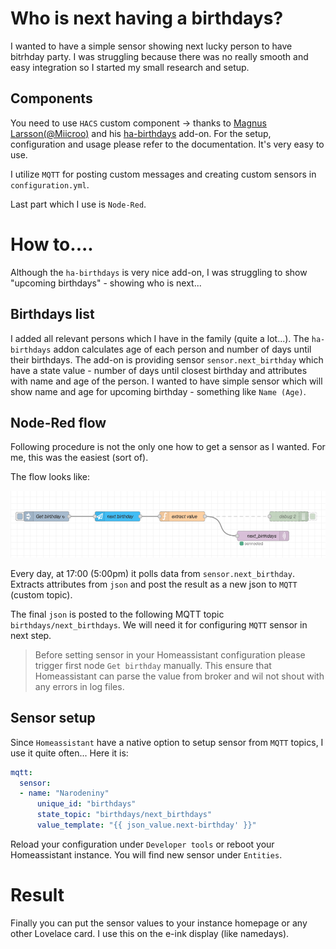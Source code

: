 # Who is next having a birthdays?

I wanted to have a simple sensor showing next lucky person to have bitrhday party. I was struggling because there was no really smooth and easy integration so I started my small research and setup.

## Components

You need to use `HACS` custom component -> thanks to [Magnus Larsson(@Miicroo)](https://github.com/Miicroo) and his [ha-birthdays](https://github.com/Miicroo/ha-birthdays) add-on. For the setup, configuration and usage please refer to the documentation. It's very easy to use.

I utilize `MQTT` for posting custom messages and creating custom sensors in `configuration.yml`.

Last part which I use is `Node-Red`. 

# How to....

Although the `ha-birthdays` is very nice add-on, I was struggling to show "upcoming birthdays" - showing who is next...

## Birthdays list

I added all relevant persons which I have in the family (quite a lot...). The `ha-birthdays` addon calculates age of each person and number of days until their birthdays. The add-on is providing sensor `sensor.next_birthday` which have a state value - number of days until closest birthday and attributes with name and age of the person. I wanted to have simple sensor which will show name and age for upcoming birthday - something like `Name (Age)`.

## Node-Red flow

Following procedure is not the only one how to get a sensor as I wanted. For me, this was the easiest (sort of).

The flow looks like:

![Node-Red next birthdays flow](images/node-red-next-bday-flow.png)

Every day, at 17:00 (5:00pm) it polls data from `sensor.next_birthday`. Extracts attributes from `json` and post the result as a new json to `MQTT` (custom topic).

The final `json` is posted to the following MQTT topic `birthdays/next_birthdays`. We will need it for configuring `MQTT` sensor in next step.

>Before setting sensor in your Homeassistant configuration please trigger first node `Get birthday` manually. This ensure that Homeassistant can parse the value from broker and wil not shout with any errors in log files.

## Sensor setup

Since `Homeassistant` have a native option to setup sensor from `MQTT` topics, I use it quite often... Here it is:

```yaml
mqtt:
  sensor:
  - name: "Narodeniny"
      unique_id: "birthdays"
      state_topic: "birthdays/next_birthdays"
      value_template: "{{ json_value.next-birthday' }}"
```

Reload your configuration under `Developer tools` or reboot your Homeassistant instance. You will find new sensor under `Entities`.

# Result

Finally you can put the sensor values to your instance homepage or any other Lovelace card. I use this on the e-ink display (like namedays).
